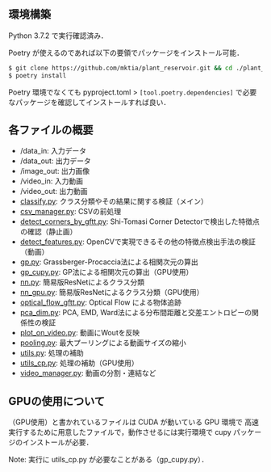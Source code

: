 ## 環境構築

Python 3.7.2 で実行確認済み．

Poetry が使えるのであれば以下の要領でパッケージをインストール可能．

```zsh
$ git clone https://github.com/mktia/plant_reservoir.git && cd ./plant_reservoir
$ poetry install
```

Poetry 環境でなくても pyproject.toml > `[tool.poetry.dependencies]` で必要なパッケージを確認してインストールすれば良い．

## 各ファイルの概要

- /data_in: 入力データ
- /data_out: 出力データ
- /image_out: 出力画像
- /video_in: 入力動画
- /video_out: 出力動画
- [classify.py](classify.py): クラス分類やその結果に関する検証（メイン）
- [csv_manager.py](csv_manager.py): CSVの前処理
- [detect_corners_by_gftt.py](detect_corners_by_gftt.py): Shi-Tomasi Corner Detectorで検出した特徴点の確認（静止画）
- [detect_features.py](detect_features.py): OpenCVで実現できるその他の特徴点検出手法の検証（動画）
- [gp.py](gp.py): Grassberger-Procaccia法による相関次元の算出
- [gp_cupy.py](gp_cupy.py): GP法による相関次元の算出（GPU使用）
- [nn.py](nn.py): 簡易版ResNetによるクラス分類
- [nn_gpu.py](nn_gpu.py): 簡易版ResNetによるクラス分類（GPU使用）
- [optical_flow_gftt.py](optical_flow_gftt.py): Optical Flow による物体追跡
- [pca_dim.py](pca_dim.py): PCA, EMD, Ward法による分布間距離と交差エントロピーの関係性の検証
- [plot_on_video.py](plot_on_video.py): 動画にWoutを反映
- [pooling.py](pooling.py): 最大プーリングによる動画サイズの縮小
- [utils.py](utils.py): 処理の補助
- [utils_cp.py](utils_cp.py): 処理の補助（GPU使用）
- [video_manager.py](video_manager.py): 動画の分割・連結など

## GPUの使用について

（GPU使用）と書かれているファイルは CUDA が動いている GPU 環境で
高速実行するために用意したファイルで，動作させるには実行環境で cupy パッケージのインストールが必要．

Note: 実行に utils_cp.py が必要なことがある（gp_cupy.py）．